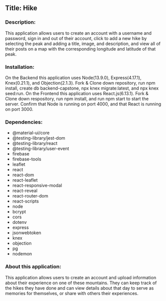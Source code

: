 ## Title: Hike

### Description:

This application allows users to create an account with a username and password, sign in and out of their account, click to add a new hike by selecting the peak and adding a title, image, and description, and view all of their posts on a map with the corresponding longitude and latitude of that peak. 

### Installation:

On the Backend this application uses Node(13.9.0), Express(4.17.1), Knex(0.21.1), and Objection(2.1.3). Fork & Clone down repository, run npm install, create db backend-capstone, npx knex migrate:latest, and npx knex seed:run. On the Frontend this application uses React.js(6.13.1). Fork & Clone down respository, run npm install, and run npm start to start the server. Confirm that Node is running on port 4000, and that React is running on port 3000.

### Dependencies:

* @material-ui/core
* @testing-library/jest-dom
* @testing-library/react
* @testing-library/user-event
* firebase
* firebase-tools
* leaflet
* react
* react-dom
* react-leaflet
* react-responsive-modal
* react-reveal
* react-router-dom
* react-scripts
* node
* bcrypt
* cors
* dotenv
* express
* jsonwebtoken
* knex
* objection
* pg
* nodemon

### About this application:

This application allows users to create an account and upload information about their experience on one of these mountains. They can keep track of the hikes they have done and can view details about that day to serve as memories for themselves, or share with others their experiences. 

